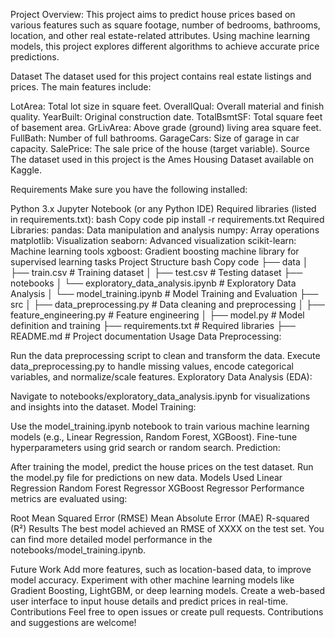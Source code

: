 Project Overview:
This project aims to predict house prices based on various features such as square footage, number of bedrooms, bathrooms, location, and other real estate-related attributes. Using machine learning models, this project explores different algorithms to achieve accurate price predictions.

Dataset
The dataset used for this project contains real estate listings and prices. The main features include:

LotArea: Total lot size in square feet.
OverallQual: Overall material and finish quality.
YearBuilt: Original construction date.
TotalBsmtSF: Total square feet of basement area.
GrLivArea: Above grade (ground) living area square feet.
FullBath: Number of full bathrooms.
GarageCars: Size of garage in car capacity.
SalePrice: The sale price of the house (target variable).
Source
The dataset used in this project is the Ames Housing Dataset available on Kaggle.

Requirements
Make sure you have the following installed:

Python 3.x
Jupyter Notebook (or any Python IDE)
Required libraries (listed in requirements.txt):
bash
Copy code
pip install -r requirements.txt
Required Libraries:
pandas: Data manipulation and analysis
numpy: Array operations
matplotlib: Visualization
seaborn: Advanced visualization
scikit-learn: Machine learning tools
xgboost: Gradient boosting machine library for supervised learning tasks
Project Structure
bash
Copy code
├── data
│   ├── train.csv           # Training dataset
│   ├── test.csv            # Testing dataset
├── notebooks
│   └── exploratory_data_analysis.ipynb   # Exploratory Data Analysis
│   └── model_training.ipynb              # Model Training and Evaluation
├── src
│   ├── data_preprocessing.py  # Data cleaning and preprocessing
│   ├── feature_engineering.py # Feature engineering
│   ├── model.py               # Model definition and training
├── requirements.txt  # Required libraries
├── README.md         # Project documentation
Usage
Data Preprocessing:

Run the data preprocessing script to clean and transform the data.
Execute data_preprocessing.py to handle missing values, encode categorical variables, and normalize/scale features.
Exploratory Data Analysis (EDA):

Navigate to notebooks/exploratory_data_analysis.ipynb for visualizations and insights into the dataset.
Model Training:

Use the model_training.ipynb notebook to train various machine learning models (e.g., Linear Regression, Random Forest, XGBoost).
Fine-tune hyperparameters using grid search or random search.
Prediction:

After training the model, predict the house prices on the test dataset.
Run the model.py file for predictions on new data.
Models Used
Linear Regression
Random Forest Regressor
XGBoost Regressor
Performance metrics are evaluated using:

Root Mean Squared Error (RMSE)
Mean Absolute Error (MAE)
R-squared (R²)
Results
The best model achieved an RMSE of XXXX on the test set. You can find more detailed model performance in the notebooks/model_training.ipynb.

Future Work
Add more features, such as location-based data, to improve model accuracy.
Experiment with other machine learning models like Gradient Boosting, LightGBM, or deep learning models.
Create a web-based user interface to input house details and predict prices in real-time.
Contributions
Feel free to open issues or create pull requests. Contributions and suggestions are welcome!